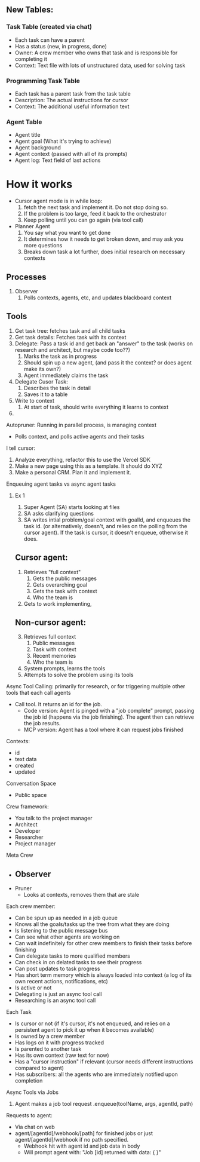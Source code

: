 ## New Tables:

### Task Table (created via chat)

- Each task can have a parent
- Has a status (new, in progress, done)
- Owner: A crew member who owns that task and is responsible for completing it
- Context: Text file with lots of unstructured data, used for solving task

### Programming Task Table

- Each task has a parent task from the task table
- Description: The actual instructions for cursor
- Context: The additional useful information text

### Agent Table

- Agent title
- Agent goal (What it's trying to achieve)
- Agent background
- Agent context (passed with all of its prompts)
- Agent log: Text field of last actions

# How it works

- Cursor agent mode is in while loop:
  1. fetch the next task and implement it. Do not stop doing so.
  2. If the problem is too large, feed it back to the orchestrator
  3. Keep polling until you can go again (via tool call)
- Planner Agent
  1. You say what you want to get done
  2. It determines how it needs to get broken down, and may ask you more questions
  3. Breaks down task a lot further, does initial research on necessary contexts

## Processes

1. Observer
   1. Polls contexts, agents, etc, and updates blackboard context

## Tools

1. Get task tree: fetches task and all child tasks
2. Get task details: Fetches task with its context
3. Delegate: Pass a task id and get back an "answer" to the task (works on research and architect, but maybe code too??)
   1. Marks the task as in progress
   2. Should spin up a new agent, (and pass it the context? or does agent make its own?)
   3. Agent immediately claims the task
4. Delegate Cusor Task:
   1. Describes the task in detail
   2. Saves it to a table
5. Write to context
   1. At start of task, should write everything it learns to context
6.

Autopruner: Running in parallel process, is managing context

- Polls context, and polls active agents and their tasks

I tell cursor:

1. Analyze everything, refactor this to use the Vercel SDK
2. Make a new page using this as a template. It should do XYZ
3. Make a personal CRM. Plan it and implement it.

Enqueuing agent tasks vs async agent tasks

1. Ex 1

   1. Super Agent (SA) starts looking at files
   2. SA asks clarifying questions
   3. SA writes intial problem/goal context with goalId, and enqueues the task id. (or alternatively, doesn't, and relies on the polling from the cursor agent). If the task is cursor, it doesn't enqueue, otherwise it does.

   ## Cursor agent:

   1. Retrieves "full context"
      1. Gets the public messages
      2. Gets overarching goal
      3. Gets the task with context
      4. Who the team is
   2. Gets to work implementing,

   ## Non-cursor agent:

   3. Retrieves full context
      1. Public messages
      2. Task with context
      3. Recent memories
      4. Who the team is
   4. System prompts, learns the tools
   5. Attempts to solve the problem using its tools

Async Tool Calling: primarily for research, or for triggering multiple other tools that each call agents

- Call tool. It returns an id for the job.
  - Code version: Agent is pinged with a "job complete" prompt, passing the job id (happens via the job finishing). The agent then can retrieve the job results.
  - MCP version: Agent has a tool where it can request jobs finished

Contexts:

- id
- text data
- created
- updated

Conversation Space

- Public space

Crew framework:

- You talk to the project manager
- Architect
- Developer
- Researcher
- Project manager

Meta Crew

- ## Observer
- Pruner
  - Looks at contexts, removes them that are stale

Each crew member:

- Can be spun up as needed in a job queue
- Knows all the goals/tasks up the tree from what they are doing
- Is listening to the public message bus
- Can see what other agents are working on
- Can wait indefinitely for other crew members to finish their tasks before finishing
- Can delegate tasks to more qualified members
- Can check in on delated tasks to see their progress
- Can post updates to task progress
- Has short term memory which is always loaded into context (a log of its own recent actions, notifications, etc)
- Is active or not
- Delegating is just an async tool call
- Researching is an async tool call

Each Task

- Is cursor or not (if it's cursor, it's not enqueued, and relies on a persistent agent to pick it up when it becomes available)
- Is owned by a crew member
- Has logs on it with progress tracked
- Is parented to another task
- Has its own context (raw text for now)
- Has a "cursor instruction" if relevant (cursor needs different instructions compared to agent)
- Has subscribers: all the agents who are immediately notified upon completion

Async Tools via Jobs

1. Agent makes a job tool request .enqueue(toolName, args, agentId, path)

Requests to agent:

- Via chat on web
- agent/[agentId]/webhook/[path] for finished jobs or just agent/[agentId]/webhook if no path specified.
  - Webhook hit with agent id and job data in body
  - Will prompt agent with: "Job [id] returned with data: { }"
